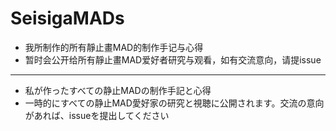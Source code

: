 # SeisigaMADs
- 我所制作的所有靜止畫MAD的制作手记与心得
- 暂时会公开给所有靜止畫MAD爱好者研究与观看，如有交流意向，请提issue

---

- 私が作ったすべての静止MADの制作手記と心得
- 一時的にすべての静止MAD愛好家の研究と視聴に公開されます。交流の意向があれば、issueを提出してください
